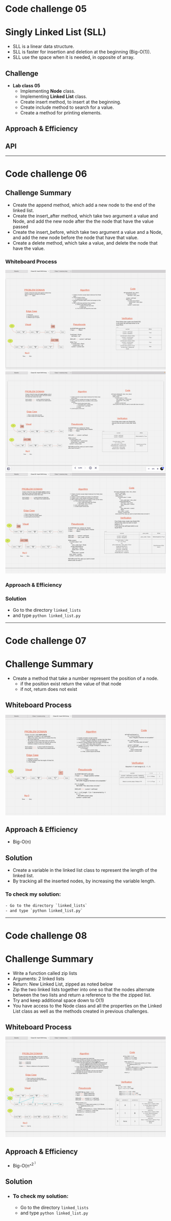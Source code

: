 # Code challenge 05
# Singly Linked List (SLL)
<!-- Short summary or background information -->
  - SLL is a linear data structure.
  - SLL is faster for insertion and deletion at the beginning (Big-O(1)).
  - SLL use the space when it is needed, in opposite of array.

## Challenge
<!-- Description of the challenge -->
  - **Lab class 05**
      - Implementing **Node** class.
      - Implementing **Linked List** class.
      - Create insert method, to insert at the beginning.
      - Create include method to search for a value.
      - Create a method for printing elements.

## Approach & Efficiency
<!-- What approach did you take? Why? What is the Big O space/time for this approach? -->

## API
<!-- Description of each method publicly available to your Linked List -->

---

# Code challenge 06

## Challenge Summary
<!-- Description of the challenge -->
  - Create the append method, which add a new node to the end of the linked list.
  - Create the insert_after method, which take two argument a value and Node, and add the new node after the the node that have the value passed
  - Create the insert_before, which take two argument a value and a Node, and add the new node before the node that have that value.
  - Create a delete method, which take a value, and delete the node that have the value. 

### Whiteboard Process
<!-- Embedded whiteboard image -->
![Append Method](imgs/append-method.png)
![Insert After Method](imgs/insert_after.png)
![Insert Before Method](imgs/insert_before.png)

### Approach & Efficiency
<!-- What approach did you take? Why? What is the Big O space/time for this approach? -->

### Solution
<!-- Show how to run your code, and examples of it in action -->
   - Go to the directory `linked_lists`
   - and type `python linked_list.py`


---

# Code challenge 07


# Challenge Summary
<!-- Description of the challenge -->
  - Create a method that take a number represent the position of a node.
    - if the position exist return the value of that node
    - if not, return does not exist

## Whiteboard Process
<!-- Embedded whiteboard image -->
![linked-list-kth](./imgs/linked-list-kth.png)

## Approach & Efficiency
<!-- What approach did you take? Why? What is the Big O space/time for this approach? -->
  - Big-O(n)

## Solution
<!-- Show how to run your code, and examples of it in action -->
  - Create a variable in the linked list class to represent the length of the linked list.
  - By tracking all the inserted nodes, by increasing the variable length.
  ### To check my solution:
    - Go to the directory `linked_lists`
    - and type `python linked_list.py`

---
# Code challenge 08

# Challenge Summary
<!-- Description of the challenge -->
  - Write a function called zip lists
  - Arguments: 2 linked lists
  - Return: New Linked List, zipped as noted below
  - Zip the two linked lists together into one so that the nodes alternate between the two lists and return a reference to the the zipped list.
  - Try and keep additional space down to O(1)
  - You have access to the Node class and all the properties on the Linked List class as well as the methods created in previous challenges.


## Whiteboard Process
<!-- Embedded whiteboard image -->
![zip method](imgs/zip_method.png)


## Approach & Efficiency
<!-- What approach did you take? Why? What is the Big O space/time for this approach? -->
  - Big-O(n^<sup>2<sup> )


## Solution
<!-- Show how to run your code, and examples of it in action -->
  - ### To check my solution:
    - Go to the directory `linked_lists`
    - and type `python linked_list.py`
